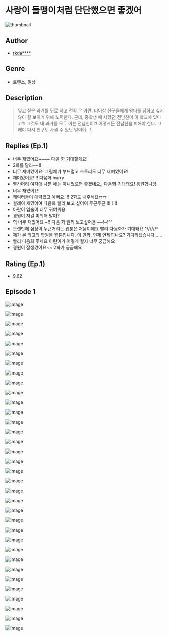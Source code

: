 # 사랑이 돌맹이처럼 단단했으면 좋겠어
![thumbnail](https://image-comic.pstatic.net/user_contents_data/challenge_comic/2023/05/25/357296/upload_7090134968838927923_480x623.jpeg)

## Author
- [rkda****](https://comic.naver.com/artistTitle?id=357296)

## Genre
- 로맨스, 일상

## Description
> 잊고 싶은 과거를 뒤로 하고 전학 온 아란. 더이상 친구들에게 왕따를 당하고 싶지 않아 잘 보이기 위해 노력한다. 근데, 중학생 때 사겼던 전남친이 이 학교에 있다고?! 그것도 내 과거를 모두 아는 전남친이?! 어떻게든 전남친을 피해야 한다. 그래야 다시 친구도 사귈 수 있단 말이야...!

## Replies (Ep.1)
- 너무 재밌어요~~~~ 다음 화 기대할게요!
- 2화를 달라~~!!
- 너무 재미있어요! 그림체가 부드럽고 스토리도 너무 재미있어요!
- 재미있어요!!!! 다음화 hurry
- 빨간머리 여자애 나쁜 애는 아니었으면 좋겠네요,, 다음화 기대돼요! 응원합니당
- 너무 재밌어요!
- 캐릭터들이 매력있고 예뻐요..!! 2화도 내주세요ㅠㅠ
- 설레여 재밌어여 다음화 빨리 보고 싶어여 두근두근!!!!!!!!!
- 아란이 입술이 너무 귀여워용
- 경원이 저걸 미워해 말아?
- 헉 너무 재밌어요 ~!! 다음 화 빨리 보고싶어용 ~~!~!^^
- 오랜만에 심장이 두근거리는 웹툰은 처음이에요 빨리 다음화가 기대돼요 ^//////^
- 제가 본 최고의 학원물 웹툰입니다. 이 만화. 언제 연제되나요? 기다리겠습니다......
- 빨리 다음화 주세요 아란이가 어떻게 될지 너무 궁금해요
- 경원이 잘생겼어요~~ 2화가 궁금해요

## Rating (Ep.1)
- 9.62

## Episode 1
![image](https://image-comic.pstatic.net/user_contents_data/challenge_comic/2023/05/25/357296/upload_7234532752122864740.jpeg)

![image](https://image-comic.pstatic.net/user_contents_data/challenge_comic/2023/05/25/357296/upload_3617294721105683507.jpeg)

![image](https://image-comic.pstatic.net/user_contents_data/challenge_comic/2023/05/25/357296/upload_3545803388387603556.jpeg)

![image](https://image-comic.pstatic.net/user_contents_data/challenge_comic/2023/05/25/357296/upload_7363447200487454517.jpeg)

![image](https://image-comic.pstatic.net/user_contents_data/challenge_comic/2023/05/25/357296/upload_7017560823432569142.jpeg)

![image](https://image-comic.pstatic.net/user_contents_data/challenge_comic/2023/05/25/357296/upload_3487246478687156024.jpeg)

![image](https://image-comic.pstatic.net/user_contents_data/challenge_comic/2023/05/25/357296/upload_3775762740713513573.jpeg)

![image](https://image-comic.pstatic.net/user_contents_data/challenge_comic/2023/05/25/357296/upload_7378085192094868324.jpeg)

![image](https://image-comic.pstatic.net/user_contents_data/challenge_comic/2023/05/25/357296/upload_7363495583394390322.jpeg)

![image](https://image-comic.pstatic.net/user_contents_data/challenge_comic/2023/05/25/357296/upload_4049691761284899378.jpeg)

![image](https://image-comic.pstatic.net/user_contents_data/challenge_comic/2023/05/25/357296/upload_7291439080261379127.jpeg)

![image](https://image-comic.pstatic.net/user_contents_data/challenge_comic/2023/05/25/357296/upload_7076673681634635876.jpeg)

![image](https://image-comic.pstatic.net/user_contents_data/challenge_comic/2023/05/25/357296/upload_3690758405932265523.jpeg)

![image](https://image-comic.pstatic.net/user_contents_data/challenge_comic/2023/05/25/357296/upload_4050477928459559989.jpeg)

![image](https://image-comic.pstatic.net/user_contents_data/challenge_comic/2023/05/25/357296/upload_3486692334202401843.jpeg)

![image](https://image-comic.pstatic.net/user_contents_data/challenge_comic/2023/05/25/357296/upload_7148394790737949489.jpeg)

![image](https://image-comic.pstatic.net/user_contents_data/challenge_comic/2023/05/25/357296/upload_3979271348717762872.jpeg)

![image](https://image-comic.pstatic.net/user_contents_data/challenge_comic/2023/05/25/357296/upload_3474303049243505202.jpeg)

![image](https://image-comic.pstatic.net/user_contents_data/challenge_comic/2023/05/25/357296/upload_3775249277406885732.jpeg)

![image](https://image-comic.pstatic.net/user_contents_data/challenge_comic/2023/05/25/357296/upload_3990810740448126256.jpeg)

![image](https://image-comic.pstatic.net/user_contents_data/challenge_comic/2023/05/25/357296/upload_3762535809169174885.jpeg)

![image](https://image-comic.pstatic.net/user_contents_data/challenge_comic/2023/05/25/357296/upload_3472947531727581237.jpeg)

![image](https://image-comic.pstatic.net/user_contents_data/challenge_comic/2023/05/25/357296/upload_7219323413833410146.jpeg)

![image](https://image-comic.pstatic.net/user_contents_data/challenge_comic/2023/05/25/357296/upload_3904680466115224368.jpeg)

![image](https://image-comic.pstatic.net/user_contents_data/challenge_comic/2023/05/25/357296/upload_3703191670380651873.jpeg)

![image](https://image-comic.pstatic.net/user_contents_data/challenge_comic/2023/05/25/357296/upload_3617569599831631156.jpeg)

![image](https://image-comic.pstatic.net/user_contents_data/challenge_comic/2023/05/25/357296/upload_7291389787623404133.jpeg)

![image](https://image-comic.pstatic.net/user_contents_data/challenge_comic/2023/05/25/357296/upload_7305176572581274209.jpeg)

![image](https://image-comic.pstatic.net/user_contents_data/challenge_comic/2023/05/25/357296/upload_3834595597918287970.jpeg)

![image](https://image-comic.pstatic.net/user_contents_data/challenge_comic/2023/05/25/357296/upload_3617007555310805557.jpeg)

![image](https://image-comic.pstatic.net/user_contents_data/challenge_comic/2023/05/25/357296/upload_3774360872062038116.jpeg)

![image](https://image-comic.pstatic.net/user_contents_data/challenge_comic/2023/05/25/357296/upload_3906980855011631922.jpeg)

![image](https://image-comic.pstatic.net/user_contents_data/challenge_comic/2023/05/25/357296/upload_3762306921774986809.jpeg)

![image](https://image-comic.pstatic.net/user_contents_data/challenge_comic/2023/05/25/357296/upload_7378412654024679993.jpeg)
